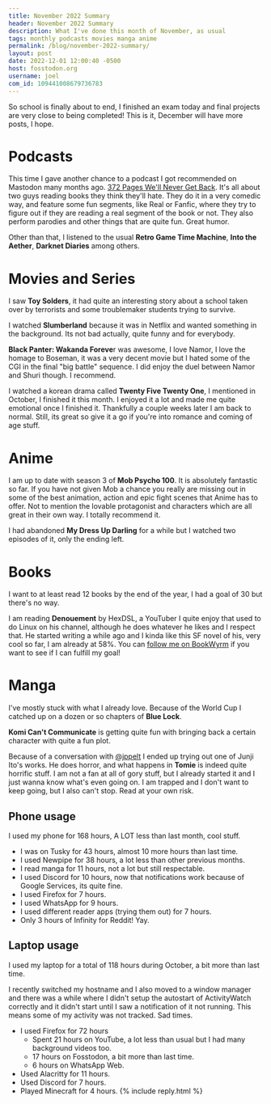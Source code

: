 ```yaml
---
title: November 2022 Summary
header: November 2022 Summary
description: What I've done this month of November, as usual
tags: monthly podcasts movies manga anime
permalink: /blog/november-2022-summary/
layout: post
date: 2022-12-01 12:00:40 -0500
host: fosstodon.org
username: joel
com_id: 109441008679736783
---
```


So school is finally about to end, I finished an exam today and final projects are very close to being completed! This is it, December will have more posts, I hope.

# Podcasts

This time I gave another chance to a podcast I got recommended on Mastodon many months ago. [372 Pages We'll Never Get Back](http://372pages.com/). It's all about two guys reading books they think they'll hate. They do it in a very comedic way, and feature some fun segments, like Real or Fanfic, where they try to figure out if they are reading a real segment of the book or not. They also perform parodies and other things that are quite fun. Great humor.

Other than that, I listened to the usual **Retro Game Time Machine**, **Into the Aether**, **Darknet Diaries** among others.

# Movies and Series

I saw **Toy Solders**, it had quite an interesting story about a school taken over by terrorists and some troublemaker students trying to survive. 

I watched **Slumberland** because it was in Netflix and wanted something in the background. Its not bad actually, quite funny and for everybody.

**Black Panter: Wakanda Foreve**r was awesome, I love Namor, I love the homage to Boseman, it was a very decent movie but I hated some of the CGI in the final "big battle" sequence. I did enjoy the duel between Namor and Shuri though. I recommend.

I watched a korean drama called **Twenty Five Twenty One**, I mentioned in October, I finished it this month. I enjoyed it a lot and made me quite emotional once I finished it. Thankfully a couple weeks later I am back to normal. Still, its great so give it a go if you're into romance and coming of age stuff.

# Anime

I am up to date with season 3 of __Mob Psycho 100__. It is absolutely fantastic so far. If you have not given Mob a chance you really are missing out in some of the best animation, action and epic fight scenes that Anime has to offer. Not to mention the lovable protagonist and characters which are all great in their own way. I totally recommend it.

I had abandoned __My Dress Up Darling__ for a while but I watched two episodes of it, only the ending left.

# Books

I want to at least read 12 books by the end of the year, I had a goal of 30 but there's no way.

I am reading __Denouement__ by HexDSL, a YouTuber I quite enjoy that used to do Linux on his channel, although he does whatever he likes and I respect that. He started writing a while ago and I kinda like this SF novel of his, very cool so far, I am already at 58%. You can [follow me on BookWyrm](https://bookrastinating.com/@joel) if you want to see if I can fulfill my goal!

# Manga

I've mostly stuck with what I already love. Because of the World Cup I catched up on a dozen or so chapters of __Blue Lock__.

__Komi Can't Communicate__ is getting quite fun with bringing back a certain character with quite a fun plot.

Because of a conversation with [@jppelt](https://fosstodon.org@jppelt) I ended up trying out one of Junji Ito's works. He does horror, and what happens in __Tomie__ is indeed quite horrific stuff. I am not a fan at all of gory stuff, but I already started it and I just wanna know what's even going on. I am trapped and I don't want to keep going, but I also can't stop. Read at your own risk.


## Phone usage

I used my phone for 168 hours, A LOT less than last month, cool stuff.

- I was on Tusky for 43 hours, almost 10 more hours than last time.
- I used Newpipe for 38 hours, a lot less than other previous months.
- I read manga for 11 hours, not a lot but still respectable.
- I used Discord for 10 hours, now that notifications work because of Google Services, its quite fine.
- I used Firefox for 7 hours.
- I used WhatsApp for 9 hours.
- I used different reader apps (trying them out) for 7 hours.
- Only 3 hours of Infinity for Reddit! Yay.


## Laptop usage

I used my laptop for a total of 118 hours during October, a bit more than last time.

I recently switched my hostname and I also moved to a window manager and there was a while where I didn't setup the autostart of ActivityWatch correctly and it didn't start until I saw a notification of it not running. This means some of my activity was not tracked. Sad times.

- I used Firefox for 72 hours
  - Spent 21 hours on YouTube, a lot less than usual but I had many background videos too.
  - 17 hours on Fosstodon, a bit more than last time.
  - 6 hours on WhatsApp Web.
- Used Alacritty for 11 hours.
- Used Discord for 7 hours.
- Played Minecraft for 4 hours.
{% include reply.html %}
